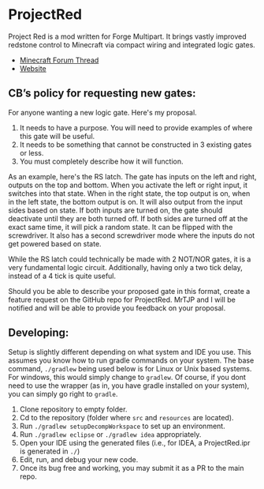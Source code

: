 ProjectRed
==========
Project Red is a mod written for Forge Multipart. It brings vastly improved redstone control to Minecraft via compact wiring and integrated logic gates.

- [Minecraft Forum Thread](http://www.minecraftforum.net/topic/1885652-)
- [Website](http://projectredwiki.com)



CB’s policy for requesting new gates:
-------------------------------------

For anyone wanting a new logic gate. Here's my proposal.

1. It needs to have a purpose. You will need to provide examples of where this gate will be useful.
2. It needs to be something that cannot be constructed in 3 existing gates or less.
3. You must completely describe how it will function.

As an example, here's the RS latch.
The gate has inputs on the left and right, outputs on the top and bottom.
When you activate the left or right input, it switches into that state. When in the right state, the top output is on, when in the left state, the bottom output is on. It will also output from the input sides based on state.
If both inputs are turned on, the gate should deactivate until they are both turned off. If both sides are turned off at the exact same time, it will pick a random state.
It can be flipped with the screwdriver.
It also has a second screwdriver mode where the inputs do not get powered based on state.

While the RS latch could technically be made with 2 NOT/NOR gates, it is a very fundamental logic circuit. Additionally, having only a two tick delay, instead of a 4 tick is quite useful.


Should you be able to describe your proposed gate in this format, create a feature request on the GitHub repo for ProjectRed. MrTJP and I will be notified and will be able to provide you feedback on your proposal.



Developing:
----------
Setup is slightly different depending on what system and IDE you use.
This assumes you know how to run gradle commands on your system.
The base command, `./gradlew` being used below is for Linux or Unix based systems. For windows, this would simply change to `gradlew`.
Of course, if you dont need to use the wrapper (as in, you have gradle installed on your system), you can simply go right to `gradle`.


1. Clone repository to empty folder.
2. Cd to the repository (folder where `src` and `resources` are located).
3. Run `./gradlew setupDecompWorkspace` to set up an environment.
4. Run `./gradlew eclipse` or `./gradlew idea` appropriately.
5. Open your IDE using the generated files (i.e., for IDEA, a ProjectRed.ipr is generated in `./`)
6. Edit, run, and debug your new code.
7. Once its bug free and working, you may submit it as a PR to the main repo.
